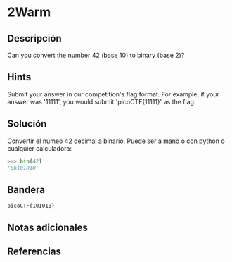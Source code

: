 # 2Warm

## Descripción
Can you convert the number 42 (base 10) to binary (base 2)?

## Hints
Submit your answer in our competition's flag format. For example, if your answer was '11111', you would submit 'picoCTF{11111}' as the flag.

## Solución
Convertir el númeo 42 decimal a binario.
Puede ser a mano o con python o cualquier calculadora:
```python
>>> bin(42)
'0b101010'
```

## Bandera 
```
picoCTF{101010}
```

## Notas adicionales


## Referencias

